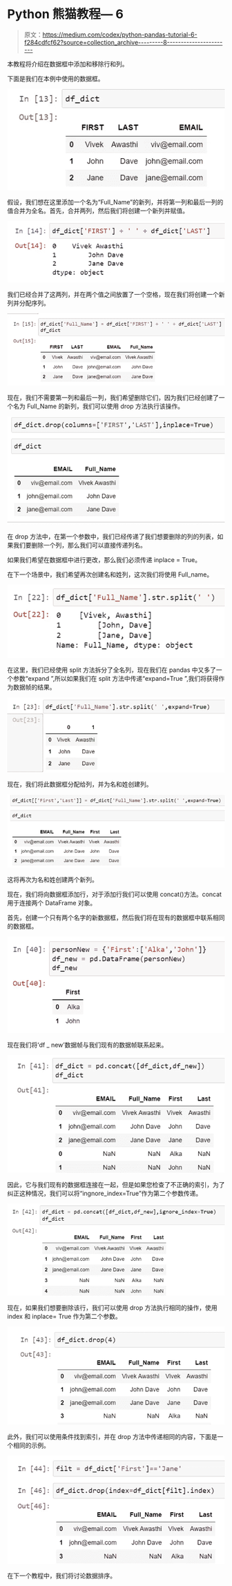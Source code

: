 # Python 熊猫教程— 6

> 原文：<https://medium.com/codex/python-pandas-tutorial-6-f284cdfcf62?source=collection_archive---------8----------------------->

本教程将介绍在数据框中添加和移除行和列。

下面是我们在本例中使用的数据框。

![](img/aff8ccd0be9b2ad47d19db2d9205f1e8.png)

假设，我们想在这里添加一个名为“Full_Name”的新列，并将第一列和最后一列的值合并为全名。首先，合并两列，然后我们将创建一个新列并赋值。

![](img/c1d98f7ab9a8c703ee4bf48b3cee9cee.png)

我们已经合并了这两列，并在两个值之间放置了一个空格，现在我们将创建一个新列并分配序列。

![](img/73a1d9b355ee9412f7504bb1662b00b9.png)

现在，我们不需要第一列和最后一列，我们希望删除它们，因为我们已经创建了一个名为 Full_Name 的新列，我们可以使用 drop 方法执行该操作。

![](img/789f1e222ef74e2c02a93366bd865421.png)

在 drop 方法中，在第一个参数中，我们已经传递了我们想要删除的列的列表，如果我们要删除一个列，那么我们可以直接传递列名。

如果我们希望在数据框中进行更改，那么我们必须传递 inplace = True。

在下一个场景中，我们希望再次创建名和姓列，这次我们将使用 Full_name。

![](img/c76f7ada1cb102fe5c642a41f921e704.png)

在这里，我们已经使用 split 方法拆分了全名列，现在我们在 pandas 中又多了一个参数“expand ”,所以如果我们在 split 方法中传递“expand=True ”,我们将获得作为数据帧的结果。

![](img/267bc22588da828a68e2e21c0f83494c.png)

现在，我们将此数据框分配给列，并为名和姓创建列。

![](img/dd2763901d2b78b253df68b5ddac6e7b.png)

这将再次为名和姓创建两个新列。

现在，我们将向数据框添加行，对于添加行我们可以使用 concat()方法。concat 用于连接两个 DataFrame 对象。

首先，创建一个只有两个名字的新数据框，然后我们将在现有的数据框中联系相同的数据框。

![](img/015c9696d84271e6a9d96e8741c723a7.png)

现在我们将‘df _ new’数据帧与我们现有的数据帧联系起来。

![](img/aefc97b4ecaa2880334a110a3da98d37.png)

因此，它与我们现有的数据框连接在一起，但是如果您检查了不正确的索引，为了纠正这种情况，我们可以将“ingnore_index=True”作为第二个参数传递。

![](img/dfea56488d1014a655e9be28dfc6596f.png)

现在，如果我们想要删除该行，我们可以使用 drop 方法执行相同的操作，使用 index 和 inplace= True 作为第二个参数。

![](img/22fb55cf18503e4d63815340eb8acaa1.png)

此外，我们可以使用条件找到索引，并在 drop 方法中传递相同的内容，下面是一个相同的示例。

![](img/790b8f717537cc2443d3ceb2ffe18dbf.png)

在下一个教程中，我们将讨论数据排序。